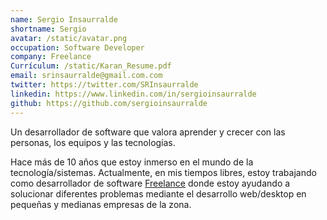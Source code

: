```yaml
---
name: Sergio Insaurralde
shortname: Sergio
avatar: /static/avatar.png
occupation: Software Developer
company: Freelance
Currículum: /static/Karan_Resume.pdf
email: srinsaurralde@gmail.com.com
twitter: https://twitter.com/SRInsaurralde
linkedin: https://www.linkedin.com/in/sergioinsaurralde
github: https://github.com/sergioinsaurralde
---
```


Un desarrollador de software que valora aprender y crecer con las personas, los equipos y las tecnologías.

Hace más de 10 años que estoy inmerso en el mundo de la tecnología/sistemas.
Actualmente, en mis tiempos libres, estoy trabajando como desarrollador de software [Freelance](https://www.google.com) donde estoy ayudando a solucionar diferentes problemas mediante el desarrollo web/desktop en pequeñas y medianas empresas de la zona.

